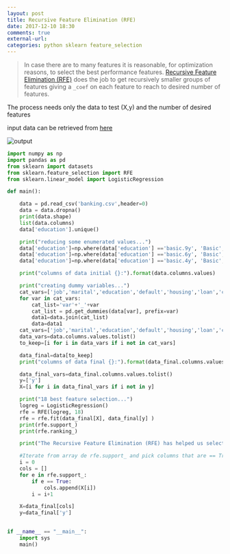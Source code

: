```yaml
---
layout: post
title: Recursive Feature Elimination (RFE)
date: 2017-12-10 18:30
comments: true
external-url:
categories: python sklearn feature_selection
---
```


> In case there are to many features it is reasonable, for optimization reasons, to select the best performance features. [Recursive Feature Elimination (RFE)](http://scikit-learn.org/stable/modules/generated/sklearn.feature_selection.RFE.html) does the job to get recursively smaller groups of features giving a `_coef` on each feature to reach to desired number of features.

The process needs only the data to test (X,y) and the number of desired features

input data can be retrieved from [here](https://raw.githubusercontent.com/madmashup/targeted-marketing-predictive-engine/master/banking.csv)

![output](/assets/rec.png)

```python
import numpy as np
import pandas as pd
from sklearn import datasets
from sklearn.feature_selection import RFE
from sklearn.linear_model import LogisticRegression

def main(): 

	data = pd.read_csv('banking.csv',header=0)
	data = data.dropna()
	print(data.shape)
	list(data.columns)
	data['education'].unique()

	print("reducing some enumerated values...")
	data['education']=np.where(data['education'] =='basic.9y', 'Basic', data['education'])
	data['education']=np.where(data['education'] =='basic.6y', 'Basic', data['education'])
	data['education']=np.where(data['education'] =='basic.4y', 'Basic', data['education'])

	print("columns of data initial {}:").format(data.columns.values)

	print("creating dummy variables...")
	cat_vars=['job','marital','education','default','housing','loan','contact','month','day_of_week','poutcome']
	for var in cat_vars:
	    cat_list='var'+'_'+var
	    cat_list = pd.get_dummies(data[var], prefix=var)
	    data1=data.join(cat_list)
	    data=data1
	cat_vars=['job','marital','education','default','housing','loan','contact','month','day_of_week','poutcome']
	data_vars=data.columns.values.tolist()
	to_keep=[i for i in data_vars if i not in cat_vars]

	data_final=data[to_keep]
	print("columns of data final {}:").format(data_final.columns.values)

	data_final_vars=data_final.columns.values.tolist()
	y=['y']
	X=[i for i in data_final_vars if i not in y]

	print("18 best feature selection...")
	logreg = LogisticRegression()
	rfe = RFE(logreg, 18)
	rfe = rfe.fit(data_final[X], data_final[y] )
	print(rfe.support_)
	print(rfe.ranking_)

	print("The Recursive Feature Elimination (RFE) has helped us select the following features:")

	#Iterate from array de rfe.support_ and pick columns that are == True
	i = 0
	cols = []
	for e in rfe.support_:
	    if e == True:
	        cols.append(X[i])
	    i = i+1

	X=data_final[cols]
	y=data_final['y']
	

if __name__ == "__main__":
    import sys
    main()

```
